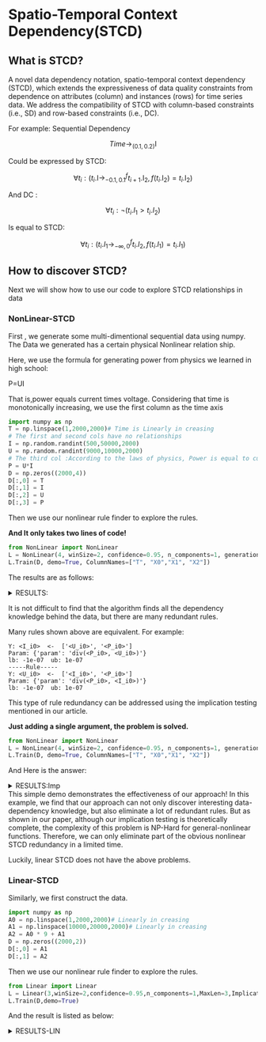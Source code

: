 # Spatio-Temporal Context Dependency(STCD) 

## What is STCD?
A novel data dependency notation, spatio-temporal context dependency (STCD), which extends the expressiveness of data quality constraints from dependence on attributes (column) and  instances (rows) for time series data. We address the compatibility of STCD with column-based constraints (i.e., SD) and row-based constraints (i.e., DC).

For example:
Sequential Dependency 

$$
Time \rightarrow_{(0.1,0.2)} \mathsf{I}
$$

Could be expressed by STCD:

$$
 \forall t_i: (t_i.\mathsf{I}\rightarrow_{-0.1,0.1}^f t_{i+1}.\mathsf{I_2} ,f(t_i.\mathsf{I_2})=t_i.\mathsf{I_2})
$$

And DC :

$$
\forall t_i: \neg(t_i.I_1>t_i.I_2)
$$

Is equal to STCD:

$$
\forall t_i:(t_i.I_1\rightarrow_{-\infty,0}^f t_i.I_2 ,f(t_i.I_1)=t_i.I_1) 
$$



## How to discover STCD? 
Next we will show how to use our code to explore STCD relationships in data


### NonLinear-STCD
First , we generate some multi-dimentional sequential data using numpy.
The Data we generated has a certain physical Nonlinear relation ship.

Here, we use the formula for generating power from physics we learned in high school: 

P=UI

That is,power equals current times voltage.
Considering that time is monotonically increasing, we use the first column as the time axis

```python
import numpy as np
T = np.linspace(1,2000,2000)# Time is Linearly in creasing
# The first and second cols have no relationships
I = np.random.randint(500,50000,2000)
U = np.random.randint(9000,10000,2000)
# The third col :According to the laws of physics, Power is equal to current times voltage
P = U*I
D = np.zeros((2000,4))
D[:,0] = T
D[:,1] = I
D[:,2] = U
D[:,3] = P
```

Then we use our nonlinear rule finder to explore the rules.

**And It only takes two lines of code!**

```python
from NonLinear import NonLinear
L = NonLinear(4, winSize=2, confidence=0.95, n_components=1, generations=20)
L.Train(D, demo=True, ColumnNames=["T", "X0","X1", "X2"])
```
The results are as follows:
<details>
  <summary>RESULTS:</summary>

```

============================
-----Rule-----
Y: <T_i0>  <-  ['<I_i0>', '<U_i0>', '<T_i1>']
Param: {'param': 'sub(<T_i1>, div(add(<T_i1>, <T_i1>), div(sub(<I_i0>, <I_i0>), <U_i0>)))'}
lb: -1e-07 	ub: 1e-07
-----Rule-----
Y: <I_i0>  <-  ['<U_i0>', '<P_i0>']
Param: {'param': 'div(<P_i0>, <U_i0>)'}
lb: -1e-07 	ub: 1e-07
-----Rule-----
Y: <U_i0>  <-  ['<I_i0>', '<P_i0>']
Param: {'param': 'div(<P_i0>, <I_i0>)'}
lb: -1e-07 	ub: 1e-07
-----Rule-----
Y: <P_i0>  <-  ['<I_i0>', '<U_i0>']
Param: {'param': 'mul(<I_i0>, <U_i0>)'}
lb: -1e-07 	ub: 1e-07
-----Rule-----
Y: <T_i1>  <-  ['<T_i0>', '<I_i0>', '<U_i0>', '<P_i0>', '<I_i1>', '<U_i1>']
Param: {'param': 'add(div(add(<I_i1>, <U_i0>), mul(div(div(<U_i1>, <P_i0>), <U_i1>), <I_i0>)), <T_i0>)'}
lb: -1e-07 	ub: 1e-07
-----Rule-----
Y: <I_i1>  <-  ['<U_i1>', '<P_i1>']
Param: {'param': 'div(<P_i1>, <U_i1>)'}
lb: -1e-07 	ub: 1e-07
-----Rule-----
Y: <U_i1>  <-  ['<I_i1>', '<P_i1>']
Param: {'param': 'div(<P_i1>, <I_i1>)'}
lb: -1e-07 	ub: 1e-07
-----Rule-----
Y: <P_i1>  <-  ['<I_i1>', '<U_i1>']
Param: {'param': 'mul(<I_i1>, <U_i1>)'}
lb: -1e-07 	ub: 1e-07
============================
```

</details>




It is not difficult to find that the algorithm finds all the dependency knowledge behind the data, 
but there are many redundant rules.

Many rules shown above are equivalent. For example:
```
Y: <I_i0>  <-  ['<U_i0>', '<P_i0>']
Param: {'param': 'div(<P_i0>, <U_i0>)'}
lb: -1e-07 	ub: 1e-07
-----Rule-----
Y: <U_i0>  <-  ['<I_i0>', '<P_i0>']
Param: {'param': 'div(<P_i0>, <I_i0>)'}
lb: -1e-07 	ub: 1e-07
```


This type of rule redundancy can be addressed using the implication testing mentioned in our article.

**Just adding a single argument, the problem is solved.**

```python
from NonLinear import NonLinear
L = NonLinear(4, winSize=2, confidence=0.95, n_components=1, generations=20, ImplicationCheck = True)
L.Train(D, demo=True, ColumnNames=["T", "X0","X1", "X2"])
```

And Here is the answer:

<details>
  <summary>RESULTS:Imp</summary>

```
============================
Rules Discovered: 8
Rules Implied: 3
Proportion of Redundancy Eliminated: 3 / 8  = 0.375
============================
-----Rule-----
Y: <T_i0>  <-  ['<I_i0>', '<U_i0>', '<T_i1>']
Param: {'param': 'sub(<T_i1>, div(add(<T_i1>, <T_i1>), div(sub(<I_i0>, <I_i0>), <U_i0>)))'}
lb: -1e-07 	ub: 1e-07
-----Rule-----
Y: <I_i0>  <-  ['<U_i0>', '<P_i0>']
Param: {'param': 'div(<P_i0>, <U_i0>)'}
lb: -1e-07 	ub: 1e-07
-----Rule-----
Y: <T_i1>  <-  ['<T_i0>', '<I_i0>']
Param: {'param': 'add(div(<I_i0>, <I_i0>), <T_i0>)'}
lb: -1e-07 	ub: 1e-07
-----Rule-----
Y: <I_i1>  <-  ['<U_i1>', '<P_i1>']
Param: {'param': 'div(<P_i1>, <U_i1>)'}
lb: -1e-07 	ub: 1e-07
-----Rule-----
Y: <P_i1>  <-  ['<I_i1>', '<U_i1>']
Param: {'param': 'mul(<U_i1>, <I_i1>)'}
lb: -1e-07 	ub: 1e-07
============================
```
</details>
This simple demo demonstrates the effectiveness of our approach!
In this example, we find that our approach can not only discover interesting data-dependency knowledge, but also eliminate a lot of redundant rules.
But as shown in our paper, although our implication testing is theoretically 
complete, the complexity of this problem is NP-Hard for general-nonlinear functions.
Therefore, we can only eliminate part of the obvious nonlinear STCD redundancy in a limited time.

Luckily, linear STCD does not have the above problems.

### Linear-STCD

Similarly, we first construct the data.
```python
import numpy as np
A0 = np.linspace(1,2000,2000)# Linearly in creasing
A1 = np.linspace(10000,20000,2000)# Linearly in creasing
A2 = A0 * 9 + A1
D = np.zeros((2000,2))
D[:,0] = A1
D[:,1] = A2
```
Then we use our nonlinear rule finder to explore the rules.

```python
from Linear import Linear
L = Linear(3,winSize=2,confidence=0.95,n_components=1,MaxLen=3,ImplicationCheck =True)
L.Train(D,demo=True)
```
And the result is listed as below:



<details>
  <summary>RESULTS-LIN</summary>
```
Rules Discovered: 6
Rules Implied: 1
Proportion of Redundancy Eliminated: 1 / 6  = 0.16666666666666666
============================
Rule Discovered:
-----Rule-----
Y: <0-0>  <-  ['<0-1>', '<1-0>']
Param: {'Type': 'Linear', 'coef': [0.0, 1.0], 'intercept': -1.0}
lb: -1.0825797627565288e-06 	ub: 1.0825797627565288e-06
-----Rule-----
Y: <0-1>  <-  ['<0-0>', '<0-2>']
Param: {'Type': 'Linear', 'coef': [-1.0, 1.0], 'intercept': -0.0}
lb: -4.6620296436523785e-06 	ub: 4.6620296436523785e-06
-----Rule-----
Y: <0-2>  <-  ['<0-0>', '<0-1>']
Param: {'Type': 'Linear', 'coef': [1.0, 1.0], 'intercept': 0.0}
lb: -2.5561066336864683e-06 	ub: 2.5561066336864683e-06
-----Rule-----
Y: <1-1>  <-  ['<0-0>', '<1-2>']
Param: {'Type': 'Linear', 'coef': [-1.0, 1.0], 'intercept': -1.0}
lb: -4.661308252601545e-06 	ub: 4.661308252601545e-06
-----Rule-----
Y: <1-2>  <-  ['<0-0>', '<1-1>']
Param: {'Type': 'Linear', 'coef': [1.0, 1.0], 'intercept': 1.0}
lb: -2.558575209116962e-06 	ub: 2.558575209116962e-06
```
</details>
